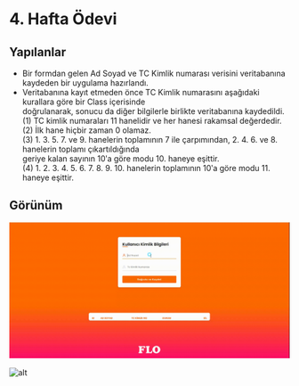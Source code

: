 # 4. Hafta Ödevi

## Yapılanlar

- Bir formdan gelen Ad Soyad ve TC Kimlik numarası verisini veritabanına kaydeden bir uygulama hazırlandı.  
- Veritabanına kayıt etmeden önce TC Kimlik numarasını aşağıdaki kurallara göre bir Class içerisinde  
doğrulanarak, sonucu da diğer bilgilerle birlikte veritabanına kaydedildi.  
(1) TC kimlik numaraları 11 hanelidir ve her hanesi rakamsal değerdedir.  
(2) İlk hane hiçbir zaman 0 olamaz.  
(3) 1. 3. 5. 7. ve 9. hanelerin toplamının 7 ile çarpımından, 2. 4. 6. ve 8. hanelerin toplamı çıkartıldığında  
geriye kalan sayının 10ʹa göre modu 10. haneye eşittir.  
(4) 1. 2. 3. 4. 5. 6. 7. 8. 9. 10. hanelerin toplamının 10ʹa göre modu 11. haneye eşittir.  



## Görünüm

![alt](img/gorunum.gif)


![alt](https://i.hizliresim.com/d5a5f3w.jpg)





